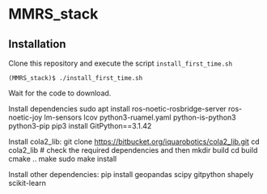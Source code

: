 # MMRS_stack

## Installation

Clone this repository and execute the script `install_first_time.sh`

    (MMRS_stack)$ ./install_first_time.sh

Wait for the code to download.

Install dependencies
        sudo apt install ros-noetic-rosbridge-server ros-noetic-joy lm-sensors lcov python3-ruamel.yaml python-is-python3 python3-pip 
        pip3 install GitPython==3.1.42

Install cola2_lib:
        git clone https://bitbucket.org/iquarobotics/cola2_lib.git
        cd cola2_lib
        # check the required dependencies and then
        mkdir build
        cd build
        cmake ..
        make
        sudo make install


Install other dependencies:
        pip install geopandas scipy gitpython shapely scikit-learn
